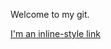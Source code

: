 Welcome to my git.

[I'm an inline-style link](../Cracking-the-Coding-Interview/Chapter12-Testing/Vietnamese-Version.md)
